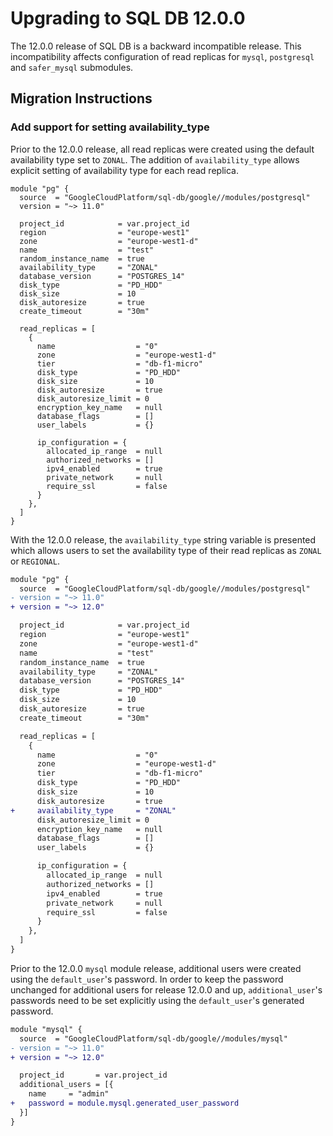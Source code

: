 # Upgrading to SQL DB 12.0.0

The 12.0.0 release of SQL DB is a backward incompatible release. This incompatibility affects configuration of read replicas for `mysql`, `postgresql` and `safer_mysql` submodules.

## Migration Instructions

### Add support for setting availability_type

Prior to the 12.0.0 release, all read replicas were created using the default availability type set to `ZONAL`. The addition of `availability_type` allows explicit setting of availability type for each read replica.

```hcl
module "pg" {
  source  = "GoogleCloudPlatform/sql-db/google//modules/postgresql"
  version = "~> 11.0"

  project_id            = var.project_id
  region                = "europe-west1"
  zone                  = "europe-west1-d"
  name                  = "test"
  random_instance_name  = true
  availability_type     = "ZONAL"
  database_version      = "POSTGRES_14"
  disk_type             = "PD_HDD"
  disk_size             = 10
  disk_autoresize       = true
  create_timeout        = "30m"

  read_replicas = [
    {
      name                  = "0"
      zone                  = "europe-west1-d"
      tier                  = "db-f1-micro"
      disk_type             = "PD_HDD"
      disk_size             = 10
      disk_autoresize       = true
      disk_autoresize_limit = 0
      encryption_key_name   = null
      database_flags        = []
      user_labels           = {}

      ip_configuration = {
        allocated_ip_range  = null
        authorized_networks = []
        ipv4_enabled        = true
        private_network     = null
        require_ssl         = false
      }
    },
  ]
}
```

With the 12.0.0 release, the `availability_type` string variable is presented which allows users to set the availability type of their read replicas as `ZONAL` or `REGIONAL`.

```diff
module "pg" {
  source  = "GoogleCloudPlatform/sql-db/google//modules/postgresql"
- version = "~> 11.0"
+ version = "~> 12.0"

  project_id            = var.project_id
  region                = "europe-west1"
  zone                  = "europe-west1-d"
  name                  = "test"
  random_instance_name  = true
  availability_type     = "ZONAL"
  database_version      = "POSTGRES_14"
  disk_type             = "PD_HDD"
  disk_size             = 10
  disk_autoresize       = true
  create_timeout        = "30m"

  read_replicas = [
    {
      name                  = "0"
      zone                  = "europe-west1-d"
      tier                  = "db-f1-micro"
      disk_type             = "PD_HDD"
      disk_size             = 10
      disk_autoresize       = true
+     availability_type     = "ZONAL"
      disk_autoresize_limit = 0
      encryption_key_name   = null
      database_flags        = []
      user_labels           = {}

      ip_configuration = {
        allocated_ip_range  = null
        authorized_networks = []
        ipv4_enabled        = true
        private_network     = null
        require_ssl         = false
      }
    },
  ]
}
```

Prior to the 12.0.0 `mysql` module release, additional users were created using the `default_user`'s password. In order to keep the password unchanged for additional users for release 12.0.0 and up, `additional_user`'s passwords need to be set explicitly using the `default_user`'s generated password.

```diff
module "mysql" {
  source  = "GoogleCloudPlatform/sql-db/google//modules/mysql"
- version = "~> 11.0"
+ version = "~> 12.0"

  project_id       = var.project_id
  additional_users = [{
    name     = "admin"
+   password = module.mysql.generated_user_password
  }]
}
```
